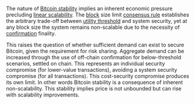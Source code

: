 The nature of [Bitcoin stability](Stability-Property) implies an inherent economic pressure precluding [linear scalability](https://en.wikipedia.org/wiki/Scalability). The [block](Glossary#block) size limit [consensus rule](Glossary#rule) establishes the arbitrary trade-off between [utility threshold](Utility-Threshold-Property) and system security, yet at any block size the system remains non-scalable due to the necessity of [confirmation](Glossary#confirmation) finality.

This raises the question of whether sufficient demand can exist to secure Bitcoin, given the requirement for risk sharing. Aggregate demand can be increased through the use of off-chain confirmation for below-threshold scenarios, settled on chain. This represents an individual security compromise (for lower-value transactions), avoiding a system security compromise (for all transactions). This cost-security compromise produces its own limit. In other words Bitcoin stability is a consequence of inherent non-scalability. This stability implies price is not unbounded but can rise with scalability improvements.